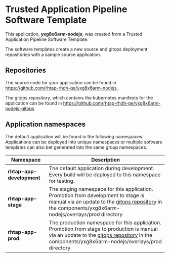 # Trusted Application Pipeline Software Template

This application, **yxg8x6arm-nodejs**, was created from a Trusted Application Pipeline Software Template.

The software templates create a new source and gitops deployment repositories with a sample source application. 

## Repositories

The source code for your application can be found in [https://github.com/rhtap-rhdh-qe/yxg8x6arm-nodejs ](https://github.com/rhtap-rhdh-qe/yxg8x6arm-nodejs ).
 
The gitops repository, which contains the kubernetes manifests for the application can be found in 
[https://github.com/rhtap-rhdh-qe/yxg8x6arm-nodejs-gitops ](https://github.com/rhtap-rhdh-qe/yxg8x6arm-nodejs-gitops ) 

## Application namespaces 

The default application will be found in the following namespaces. Applications can be deployed into unique namespaces or multiple software templates can also bet generated into the same group namespaces.  

|  Namespace   |  Description   |  
| -------- | -------- |   
| **rhtap-app-development** | The default application during development. Every build will be deployed to this namespace for testing. | 
| **rhtap-app-stage** | The staging namespace for this application. Promotion from development to stage is manual via an update to the [gitops repository](https://github.com/rhtap-rhdh-qe/yxg8x6arm-nodejs-gitops ) in the components/yxg8x6arm-nodejs/overlays/prod directory |  
| **rhtap-app-prod** | The production namespace for this application. Promotion from stage to production is manual via an update to the [gitops repository](https://github.com/rhtap-rhdh-qe/yxg8x6arm-nodejs-gitops ) in the components/yxg8x6arm-nodejs/overlays/prod directory | 